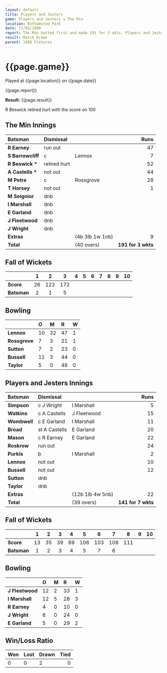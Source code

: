 ```yaml
---
layout: default
title: Players and Jesters
game: Players and Jesters v The Min
location: Rothamsted Park
date: 17/05/1998
report: The Min batted first and made 191 for 3 wkts. Players and Jesters replied with 141 for 7 wkts
result: Match Drawn
parent: 1998 Fixtures
---
```


# {{page.game}}

Played at {{page.location}} on {{page.date}}

{{page.report}}

**Result:** {{page.result}}

R Beswick retired hurt with the score on 100

## The Min Innings

| Batsman | Dismissal |  | Runs |
|:---|:---|---|---:|
| **R Earney** | run out |  | 47 |
| **S Barrowcliff** | c | Lennox | 7 |
| **R Beswick &#42;** | retired hurt |  | 52 |
| **A Castells &#8224;** | not out |  | 44 |
| **M Petre** | c | Rossgrove | 28 |
| **T Horsey** | not out |  | 1 |
| **M Seignior** | dnb |  |  |
| **I Marshall** | dnb |  |  |
| **E Garland** | dnb |  |  |
| **J Fleetwood** | dnb |  |  |
| **J Wright** | dnb |  |  |
| **Extras** | | (4b 3lb 1w 1nb) | 9 |
| **Total** | | (40 overs) | **191 for 3 wkts** |

## Fall of Wickets

| | 1 | 2 | 3 | 4 | 5 | 6 | 7 | 8 | 9 | 10 |
|---|:---:|:---:|:---:|:---:|:---:|:---:|:---:|:---:|:---:|:---:|
| **Score** | 26 | 122 | 172 |  |  |  |  |  |  |  |
| **Batsman** | 2 | 1 | 5 |  |  |  |  |  |  |  |

## Bowling

| | O | M | R | W |
|---|:---|:---|:---|:---|
| **Lennox** | 10 |32 | 47 | 1 |
| **Rossgrove** | 7 | 3 | 21 | 1 |
| **Sutton** | 7 | 2 | 23 | 0 |
| **Bussell** | 11 | 3 | 44 | 0 |
| **Taylor** | 5 | 0 | 48 | 0 |

## Players and Jesters Innings

| Batsman | Dismissal |  | Runs |
|:---|:---|---|---:|
| **Simpson** | c J Wright | I Marshall | 5 |
| **Watkins** | c A Castells | J Fleetwood | 15 |
| **Wombwell** | c E Garland | I Marshall | 11 |
| **Broad** | st A Castells | E Garland | 20 |
| **Mason** | c R Earney | E Garland | 22 |
| **Roskrow** | run out |  | 24 |
| **Purkis** | b | I Marshall | 2 |
| **Lennox** | not out |  | 10 |
| **Bussell** | not out |  | 12 |
| **Sutton** | dnb |  |  |
| **Taylor** | dnb |  |  |
| **Extras** | | (12b 1lb 4w 5nb) | 22 |
| **Total** | | (39 overs) | **141 for 7 wkts** |

## Fall of Wickets

| | 1 | 2 | 3 | 4 | 5 | 6 | 7 | 8 | 9 | 10 |
|---|:---:|:---:|:---:|:---:|:---:|:---:|:---:|:---:|:---:|:---:|
| **Score** | 13 | 35 | 39 | 69 | 106 | 103 | 108 | 111 |  |  |
| **Batsman** | 1 | 2 | 3 | 4 | 5 | 7 | 6 |  |  |  |

## Bowling

| | O | M | R | W |
|---|:---|:---|:---|:---|
| **J Fleetwood** | 12 | 2 | 33 | 1 |
| **I Marshall** | 12 | 5 | 28 | 3 |
| **R Earney** | 4 | 0 | 10 | 0 |
| **J Wright** | 6 | 0 | 24 | 0 |
| **E Garland** | 5 | 0 | 29 | 2 |

## Win/Loss Ratio

| Won | Lost | Drawn | Tied |
|:---|:---|:---|---:|
| 0 | 0 | 2 | 0 |